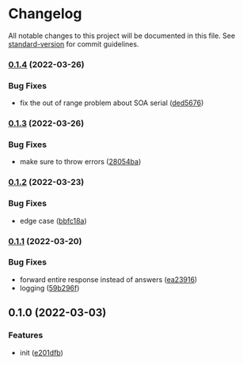 # Changelog

All notable changes to this project will be documented in this file. See [standard-version](https://github.com/conventional-changelog/standard-version) for commit guidelines.

### [0.1.4](https://github.com/BlackGlory/better-hosts/compare/v0.1.3...v0.1.4) (2022-03-26)


### Bug Fixes

* fix the out of range problem about SOA serial ([ded5676](https://github.com/BlackGlory/better-hosts/commit/ded567673046f846d72466fad6e59eb869da8407))

### [0.1.3](https://github.com/BlackGlory/better-hosts/compare/v0.1.2...v0.1.3) (2022-03-26)


### Bug Fixes

* make sure to throw errors ([28054ba](https://github.com/BlackGlory/better-hosts/commit/28054ba3f0dee2938b6eab5cd29347e22b9858a6))

### [0.1.2](https://github.com/BlackGlory/better-hosts/compare/v0.1.1...v0.1.2) (2022-03-23)


### Bug Fixes

* edge case ([bbfc18a](https://github.com/BlackGlory/better-hosts/commit/bbfc18a128a9eeae8b933b0debefe484863ca8fa))

### [0.1.1](https://github.com/BlackGlory/better-hosts/compare/v0.1.0...v0.1.1) (2022-03-20)


### Bug Fixes

* forward entire response instead of answers ([ea23916](https://github.com/BlackGlory/better-hosts/commit/ea239165b13d87bf2708568954d2996a73584688))
* logging ([59b296f](https://github.com/BlackGlory/better-hosts/commit/59b296f032db38e04f4d87ac571bbd0d3c983370))

## 0.1.0 (2022-03-03)


### Features

* init ([e201dfb](https://github.com/BlackGlory/better-hosts/commit/e201dfbb4365df41d15e32e5287eec112b035ef2))
